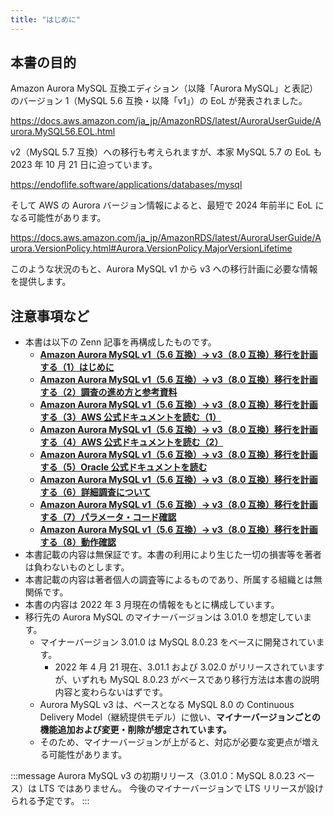 ```yaml
---
title: "はじめに"
---
```

## 本書の目的

Amazon Aurora MySQL 互換エディション（以降「Aurora MySQL」と表記）のバージョン 1（MySQL 5.6 互換・以降「v1」）の EoL が発表されました。

https://docs.aws.amazon.com/ja_jp/AmazonRDS/latest/AuroraUserGuide/Aurora.MySQL56.EOL.html

v2（MySQL 5.7 互換）への移行も考えられますが、本家 MySQL 5.7 の EoL も 2023 年 10 月 21 日に迫っています。

https://endoflife.software/applications/databases/mysql

そして AWS の Aurora バージョン情報によると、最短で 2024 年前半に EoL になる可能性があります。

https://docs.aws.amazon.com/ja_jp/AmazonRDS/latest/AuroraUserGuide/Aurora.VersionPolicy.html#Aurora.VersionPolicy.MajorVersionLifetime

このような状況のもと、Aurora MySQL v1 から v3 への移行計画に必要な情報を提供します。

## 注意事項など

- 本書は以下の Zenn 記事を再構成したものです。
  - **[Amazon Aurora MySQL v1（5.6 互換）→ v3（8.0 互換）移行を計画する（1）はじめに](https://zenn.dev/hmatsu47/articles/aurora-mysql3-001-top)**
  - **[Amazon Aurora MySQL v1（5.6 互換）→ v3（8.0 互換）移行を計画する（2）調査の進め方と参考資料](https://zenn.dev/hmatsu47/articles/aurora-mysql3-002-ref-material)**
  - **[Amazon Aurora MySQL v1（5.6 互換）→ v3（8.0 互換）移行を計画する（3）AWS 公式ドキュメントを読む（1）](https://zenn.dev/hmatsu47/articles/aurora-mysql3-003-ref-aws-01)**
  - **[Amazon Aurora MySQL v1（5.6 互換）→ v3（8.0 互換）移行を計画する（4）AWS 公式ドキュメントを読む（2）](https://zenn.dev/hmatsu47/articles/aurora-mysql3-004-ref-aws-02)**
  - **[Amazon Aurora MySQL v1（5.6 互換）→ v3（8.0 互換）移行を計画する（5）Oracle 公式ドキュメントを読む](https://zenn.dev/hmatsu47/articles/aurora-mysql3-005-ref-ora-01)**
  - **[Amazon Aurora MySQL v1（5.6 互換）→ v3（8.0 互換）移行を計画する（6）詳細調査について](https://zenn.dev/hmatsu47/articles/aurora-mysql3-006-research-01)**
  - **[Amazon Aurora MySQL v1（5.6 互換）→ v3（8.0 互換）移行を計画する（7）パラメータ・コード確認](https://zenn.dev/hmatsu47/articles/aurora-mysql3-007-research-02)**
  - **[Amazon Aurora MySQL v1（5.6 互換）→ v3（8.0 互換）移行を計画する（8）動作確認](https://zenn.dev/hmatsu47/articles/aurora-mysql3-008-ope-check)**
- 本書記載の内容は無保証です。本書の利用により生じた一切の損害等を著者は負わないものとします。
- 本書記載の内容は著者個人の調査等によるものであり、所属する組織とは無関係です。
- 本書の内容は 2022 年 3 月現在の情報をもとに構成しています。
- 移行先の Aurora MySQL のマイナーバージョンは 3.01.0 を想定しています。
  - マイナーバージョン 3.01.0 は MySQL 8.0.23 をベースに開発されています。
    - 2022 年 4 月 21 現在、3.01.1 および 3.02.0 がリリースされていますが、いずれも MySQL 8.0.23 がベースであり移行方法は本書の説明内容と変わらないはずです。
  - Aurora MySQL v3 は、ベースとなる MySQL 8.0 の Continuous Delivery Model（継続提供モデル）に倣い、**マイナーバージョンごとの機能追加および変更・削除が想定されています。**
  - そのため、マイナーバージョンが上がると、対応が必要な変更点が増える可能性があります。

:::message
Aurora MySQL v3 の初期リリース（3.01.0：MySQL 8.0.23 ベース）は LTS ではありません。
今後のマイナーバージョンで LTS リリースが設けられる予定です。
:::